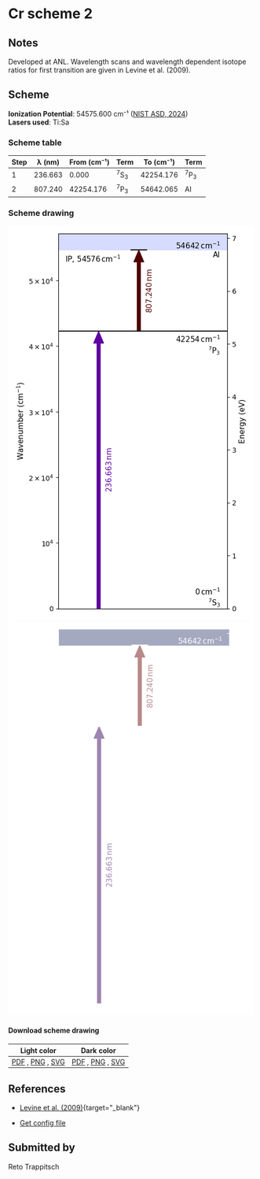 # Cr scheme 2

## Notes

Developed at ANL. Wavelength scans and wavelength dependent isotope ratios for first transition are given in Levine et al. (2009).



## Scheme

**Ionization Potential**: 54575.600 cm⁻¹ ([NIST ASD, 2024](https://www.nist.gov/pml/atomic-spectra-database))  
**Lasers used**: Ti:Sa

### Scheme table

| Step | λ (nm)  | From (cm⁻¹) |           Term            | To (cm⁻¹) |           Term            |
| ---- | ------- | ----------- | ------------------------- | --------- | ------------------------- |
| 1    | 236.663 | 0.000       | <sup>7</sup>S<sub>3</sub> | 42254.176 | <sup>7</sup>P<sub>3</sub> |
| 2    | 807.240 | 42254.176   | <sup>7</sup>P<sub>3</sub> | 54642.065 | AI                        |


### Scheme drawing

![cr scheme, light mode](cr-002/cr-002-light.png#only-light)
![cr scheme, dark mode](cr-002/cr-002-dark-web.png#only-dark)

#### Download scheme drawing

|                                            Light color                                            |                                           Dark color                                           |
| ------------------------------------------------------------------------------------------------- | ---------------------------------------------------------------------------------------------- |
| [PDF](cr-002/cr-002-light.pdf) , [PNG](cr-002/cr-002-light.png) , [SVG](cr-002/cr-002-light.svg)  | [PDF](cr-002/cr-002-dark.pdf) , [PNG](cr-002/cr-002-dark.png) , [SVG](cr-002/cr-002-dark.svg)  |


## References

  - [Levine et al. (2009)](https://doi.org/10.1063/1.3115614){target="_blank"}

  - [Get config file](https://github.com/RIMS-Code/rims-code.github.io/blob/main/db/cr-002.json)



## Submitted by

Reto Trappitsch

